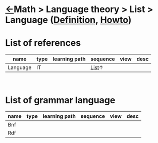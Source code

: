 <head><link rel="stylesheet" href="../../../../md.css"/><script src="../../../../md.js"></script></head>

[//]: #(Reference)
[Repo_Readme]:    ../README.md
[Item_Whatis]:    ../whatis/language_whatis.md
[Item_Howto]:     ../howto/language_howto.md

[Language_List]:        ../../../../doc-it/list/language_list.md


# [&larr;][Repo_Readme]Math > Language theory > List > Language ([Definition][Item_Whatis], [Howto][Item_Howto])



# List of references
|name|type|learning path|sequence|view|desc|
|-|-|-|-|-|-|
|Language|IT||[List][Language_List]&uarr;|
<br>

# List of grammar language
|name|type|learning path|sequence|view|desc|
|-|-|-|-|-|-|
|Bnf|
|Rdf|
<br>
